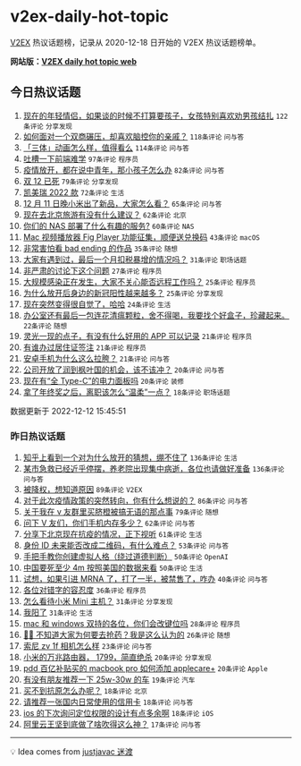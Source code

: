 # v2ex-daily-hot-topic

[V2EX](https://www.v2ex.com/) 热议话题榜，记录从 2020-12-18 日开始的 V2EX 热议话题榜单。

**网站版：[V2EX daily hot topic web](https://boojack.github.io/v2ex-daily-hot-topic-web/)**

## 今日热议话题

<!-- TODAY BEGIN -->

1. [现在的年轻情侣，如果谈的时候不打算要孩子，女孩特别喜欢劝男孩结扎](https://www.v2ex.com/t/901880) `122条评论` `分享发现`
1. [如何面对一个双商碾压，却喜欢脑控你的亲戚？](https://www.v2ex.com/t/901873) `118条评论` `问与答`
1. [「三体」动画怎么样，值得看么](https://www.v2ex.com/t/901835) `114条评论` `问与答`
1. [吐槽一下前端难学](https://www.v2ex.com/t/901829) `97条评论` `程序员`
1. [疫情放开，都在说中青年，那小孩子怎么办](https://www.v2ex.com/t/901883) `82条评论` `问与答`
1. [双 12 已死](https://www.v2ex.com/t/901832) `79条评论` `分享发现`
1. [凯美瑞 2022 款](https://www.v2ex.com/t/901910) `72条评论` `生活`
1. [12 月 11 日晚小米出了新品，大家怎么看？](https://www.v2ex.com/t/901826) `65条评论` `问与答`
1. [现在去北京旅游有没有什么建议？](https://www.v2ex.com/t/901925) `62条评论` `北京`
1. [你们的 NAS 部署了什么有趣的服务?](https://www.v2ex.com/t/901954) `60条评论` `NAS`
1. [Mac 视频播放器 Fig Player 功能征集，顺便送兑换码](https://www.v2ex.com/t/901988) `43条评论` `macOS`
1. [非常害怕看 bad ending 的作品](https://www.v2ex.com/t/902007) `35条评论` `随想`
1. [大家有遇到过，最后一个月扣税暴增的情况吗？](https://www.v2ex.com/t/901840) `31条评论` `职场话题`
1. [非严肃的讨论下这个问题](https://www.v2ex.com/t/901955) `27条评论` `程序员`
1. [大规模感染正在发生，大家不关心能否远程工作吗？](https://www.v2ex.com/t/902037) `25条评论` `程序员`
1. [为什么放开后身边的新冠阳性越来越多？](https://www.v2ex.com/t/901874) `25条评论` `分享发现`
1. [现在突然变得很自觉了，哈哈](https://www.v2ex.com/t/901901) `24条评论` `生活`
1. [办公室还有最后一包连花清瘟颗粒，舍不得喝，我要找个好盒子，珍藏起来。](https://www.v2ex.com/t/901989) `22条评论` `随想`
1. [灵光一现的点子，有没有什么好用的 APP 可以记录](https://www.v2ex.com/t/902048) `21条评论` `程序员`
1. [有谁办过居住证签注](https://www.v2ex.com/t/902012) `21条评论` `程序员`
1. [安卓手机为什么这么拉胯？](https://www.v2ex.com/t/901920) `21条评论` `问与答`
1. [公司开放了润到枫叶国的机会，该不该冲？](https://www.v2ex.com/t/901872) `20条评论` `问与答`
1. [现在有“全 Type-C”的电力面板吗](https://www.v2ex.com/t/901827) `20条评论` `装修`
1. [拿了年终奖之后，离职该怎么“温柔”一点？](https://www.v2ex.com/t/901944) `18条评论` `职场话题`

数据更新于 2022-12-12 15:45:51

<!-- TODAY END -->

### 昨日热议话题

<!-- YESTERDAY BEGIN -->

1. [知乎上看到一个对为什么放开的猜想，绷不住了](https://www.v2ex.com/t/901686) `136条评论` `生活`
1. [某市急救已经近乎停摆，养老院出现集中病逝，各位也请做好准备](https://www.v2ex.com/t/901697) `136条评论` `问与答`
1. [被降权，想知道原因](https://www.v2ex.com/t/901675) `89条评论` `V2EX`
1. [对于此次疫情政策的突然转向，你有什么想说的？](https://www.v2ex.com/t/901743) `86条评论` `问与答`
1. [关于我在 v 友群里买脐橙被搞无语的那点事](https://www.v2ex.com/t/901685) `79条评论` `随想`
1. [问下 V 友们，你们手机内存多少？](https://www.v2ex.com/t/901660) `62条评论` `问与答`
1. [分享下北京现在抗疫的情况，正下视听](https://www.v2ex.com/t/901716) `61条评论` `生活`
1. [身份 ID 未来能否改成二维码，有什么难点？](https://www.v2ex.com/t/901663) `53条评论` `问与答`
1. [手把手教你创建虚拟人格（绕过道德判断）](https://www.v2ex.com/t/901760) `50条评论` `OpenAI`
1. [中国要死至少 4m 按照美国的数据来看](https://www.v2ex.com/t/901717) `50条评论` `生活`
1. [试想，如果引进 MRNA 了，打了一半，被禁售了，咋办](https://www.v2ex.com/t/901793) `40条评论` `问与答`
1. [各位对错字的容忍度](https://www.v2ex.com/t/901769) `36条评论` `程序员`
1. [怎么看待小米 Mini 主机？](https://www.v2ex.com/t/901778) `31条评论` `分享发现`
1. [我阳了](https://www.v2ex.com/t/901667) `31条评论` `生活`
1. [mac 和 windows 双持的各位，你们会改键位吗](https://www.v2ex.com/t/901749) `28条评论` `程序员`
1. [😮‍💨 不知道大家为何要去抢药？我是这么认为的](https://www.v2ex.com/t/901796) `26条评论` `随想`
1. [索尼 zv 1f 相机怎么样](https://www.v2ex.com/t/901670) `23条评论` `问与答`
1. [小米的万兆路由器， 1799，简直绝杀](https://www.v2ex.com/t/901775) `20条评论` `分享发现`
1. [pdd 百亿补贴买的 macbook pro 如何添加 applecare+](https://www.v2ex.com/t/901662) `20条评论` `Apple`
1. [有没有朋友推荐一下 25w-30w 的车](https://www.v2ex.com/t/901725) `19条评论` `汽车`
1. [买不到抗原怎么办呢？](https://www.v2ex.com/t/901722) `18条评论` `北京`
1. [请推荐一张国内日常使用的信用卡](https://www.v2ex.com/t/901689) `18条评论` `问与答`
1. [ios 的下次询问定位权限的设计有点多余啊](https://www.v2ex.com/t/901671) `18条评论` `iOS`
1. [阿里云王坚到底做了啥吹得这么神？](https://www.v2ex.com/t/901774) `17条评论` `问与答`

<!-- YESTERDAY END -->

---

💡 Idea comes from [justjavac 迷渡](https://github.com/justjavac/)
